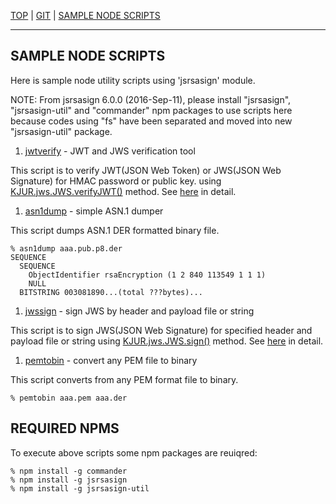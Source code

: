 [TOP](https://kjur.github.io/jsrsasign/) | 
[GIT](https://github.com/kjur/jsrsasign/) | [SAMPLE NODE SCRIPTS](https://github.com/kjur/jsrsasign/tree/master/sample_node)
***

## SAMPLE NODE SCRIPTS

Here is sample node utility scripts using 'jsrsasign' module.

NOTE: From jsrsasign 6.0.0 (2016-Sep-11), please install "jsrsasign", "jsrsasign-util" and "commander" npm packages to use scripts here because codes using "fs" have been separated and moved into new "jsrsasign-util" package.

1. [jwtverify](https://github.com/kjur/jsrsasign/tree/master/sample_node/jwtverify) - JWT and JWS verification tool

This script is to verify JWT(JSON Web Token) or JWS(JSON Web Signature) for HMAC password or public key.
using [KJUR.jws.JWS.verifyJWT()](https://kjur.github.io/jsrsasign/api/symbols/KJUR.jws.JWS.html#.verifyJWT) method. 
See [here](https://github.com/kjur/jsrsasign/wiki/Sample-Node-Script---jwtverify) in detail.

1. [asn1dump](https://github.com/kjur/jsrsasign/tree/master/sample_node/asn1dump) - simple ASN.1 dumper

This script dumps ASN.1 DER formatted binary file.

    % asn1dump aaa.pub.p8.der
    SEQUENCE
      SEQUENCE
        ObjectIdentifier rsaEncryption (1 2 840 113549 1 1 1)
        NULL
      BITSTRING 003081890...(total ???bytes)...

1. [jwssign](https://github.com/kjur/jsrsasign/tree/master/sample_node/jwssign) - sign JWS by header and payload file or string

This script is to sign JWS(JSON Web Signature) for specified header and payload file or string
using [KJUR.jws.JWS.sign()](https://kjur.github.io/jsrsasign/api/symbols/KJUR.jws.JWS.html#.sign) method. 
See [here](https://github.com/kjur/jsrsasign/wiki/Sample-Node-Script---jwssign) in detail.

1. [pemtobin](https://github.com/kjur/jsrsasign/tree/master/sample_node/pemtobin) - convert any PEM file to binary

This script converts from any PEM format file to binary.

    % pemtobin aaa.pem aaa.der


## REQUIRED NPMS

To execute above scripts some npm packages are reuiqred:

    % npm install -g commander
    % npm install -g jsrsasign
    % npm install -g jsrsasign-util

